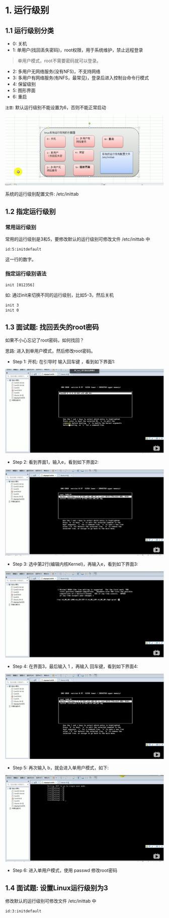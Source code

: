 # 1. 运行级别

## 1.1 运行级别分类

* 0: 关机
* 1: 单用户(找回丢失密码)，root权限，用于系统维护，禁止远程登录
>  单用户模式，root不需要密码就可以登录。
* 2: 多用户无网络服务(没有NFS)，不支持网络
* 3: 多用户有网络服务(有NFS，最常见)，登录后进入控制台命令行模式
* 4: 保留级别
* 5: 图形界面
* 6: 重启

`注意`: 默认运行级别不能设置为6，否则不能正常启动

![linux运行级别](../assets/linux运行级别.png)

系统的运行级别配置文件: /etc/inittab


## 1.2 指定运行级别

### 常用运行级别

常用的运行级别是3和5，要修改默认的运行级别可修改文件 /etc/inittab 中

```shell script
id:5:initdefault
```

这一行的数字。


### 指定运行级别语法

```
init [012356]
```

如: 通过init来切换不同的运行级别，比如5-3，然后关机

```shell script
init 3
init 0
```

## 1.3 面试题: 找回丢失的root密码

如果不小心忘记了root密码，如何找回？

思路: 进入到单用户模式，然后修改root密码。

* Step 1: 开机: 在引导时 输入回车键 ，看到如下界面1:

![界面1](../assets/界面1.png)


* Step 2: 看到界面1，输入e，看到如下界面2:

![界面2](../assets/界面2.png)


* Step 3: 选中第2行(编辑内核Kernel)，再输入e，看到如下界面3:

![界面3](../assets/界面3.png)

* Step 4: 在界面3，最后输入 1 ，再输入 回车键，看到如下界面4:

![界面4](../assets/界面4.png)

 
* Step 5: 再次输入 b，就会进入单用户模式，如下:

![界面5](../assets/界面5.png)

* Step 6: 进入单用户模式，使用 passwd 修改root密码


## 1.4 面试题: 设置Linux运行级别为3

修改默认的运行级别可修改文件 /etc/inittab 中

```shell script
id:3:initdefault
```

